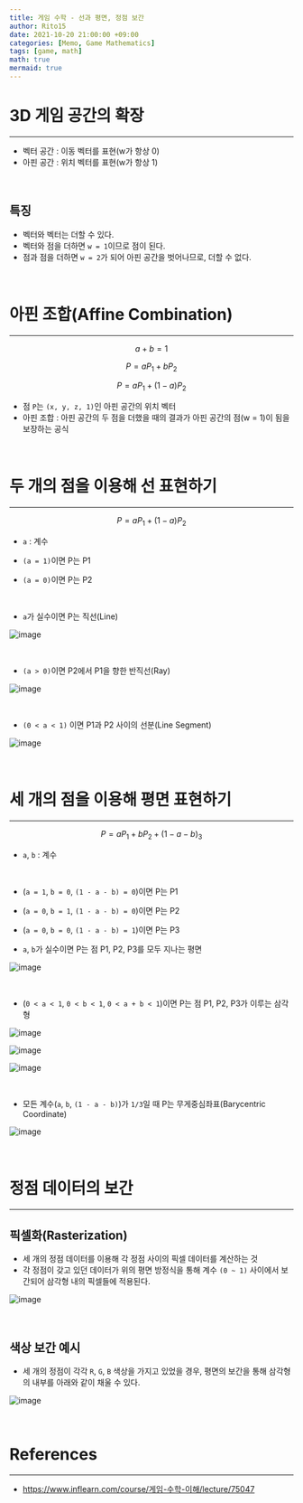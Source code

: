 ```yaml
---
title: 게임 수학 - 선과 평면, 정점 보간
author: Rito15
date: 2021-10-20 21:00:00 +09:00
categories: [Memo, Game Mathematics]
tags: [game, math]
math: true
mermaid: true
---
```


# 3D 게임 공간의 확장
---
- 벡터 공간 : 이동 벡터를 표현(w가 항상 0)
- 아핀 공간 : 위치 벡터를 표현(w가 항상 1)

<br>

## **특징**
- 벡터와 벡터는 더할 수 있다.
- 벡터와 점을 더하면 `w = 1`이므로 점이 된다.
- 점과 점을 더하면 `w = 2`가 되어 아핀 공간을 벗어나므로, 더할 수 없다.

<br>

# 아핀 조합(Affine Combination)
---

$$
a + b = 1
$$

$$
P = aP_{1} + bP_{2}
$$

$$
P = aP_{1} + (1 - a)P_{2}
$$

- 점 `P`는 `(x, y, z, 1)`인 아핀 공간의 위치 벡터
- 아핀 조합 : 아핀 공간의 두 점을 더했을 때의 결과가 아핀 공간의 점(w = 1)이 됨을 보장하는 공식

<br>

# 두 개의 점을 이용해 선 표현하기
---
$$
P = aP_{1} + (1 - a)P_{2}
$$

- `a` : 계수

- `(a = 1)`이면 P는 P1
- `(a = 0)`이면 P는 P2

<br>

- `a`가 실수이면 P는 직선(Line)

![image](https://user-images.githubusercontent.com/42164422/138098295-e97e1296-ec56-4379-90ac-ac2f6235d2d5.png)

<br>

- `(a > 0)`이면 P2에서 P1을 향한 반직선(Ray)

![image](https://user-images.githubusercontent.com/42164422/138098460-d10f7fe3-038b-4b2d-8672-8667b86dacf9.png)

<br>

- `(0 < a < 1)` 이면 P1과 P2 사이의 선분(Line Segment)

![image](https://user-images.githubusercontent.com/42164422/138098505-ff804e9b-7c67-4c6b-94fe-acf9323b1490.png)

<br>



# 세 개의 점을 이용해 평면 표현하기
---
$$
P = aP_{1} + bP_{2} + (1 - a - b)_{3}
$$

- `a`, `b` : 계수

<br>

- (`a = 1`, `b = 0`, `(1 - a - b) = 0`)이면 P는 P1
- (`a = 0`, `b = 1`, `(1 - a - b) = 0`)이면 P는 P2
- (`a = 0`, `b = 0`, `(1 - a - b) = 1`)이면 P는 P3

- `a`, `b`가 실수이면 P는 점 P1, P2, P3를 모두 지나는 평면

![image](https://user-images.githubusercontent.com/42164422/138098652-fad3be8c-07f1-4e14-a13d-f152a9c54978.png)

<br>

- (`0 < a < 1`, `0 < b < 1`, `0 < a + b < 1`)이면 P는 점 P1, P2, P3가 이루는 삼각형

![image](https://user-images.githubusercontent.com/42164422/138098789-c82e4be8-7ad2-40b0-8fda-6f1df4097b67.png)

![image](https://user-images.githubusercontent.com/42164422/138099237-5c7ff313-6f0c-403b-8051-88e46bb78375.png)

![image](https://user-images.githubusercontent.com/42164422/138150565-4aa37ba3-d1e3-43f4-a4e1-18b84e1fea72.png)

<br>

- 모든 계수(`a`, `b`, `(1 - a - b)`)가 `1/3`일 때 P는 무게중심좌표(Barycentric Coordinate)

![image](https://user-images.githubusercontent.com/42164422/138098925-ee1d7989-c154-4783-8b98-c0fdcfee5982.png)

<br>

# 정점 데이터의 보간
---

## **픽셀화(Rasterization)**

- 세 개의 정점 데이터를 이용해 각 정점 사이의 픽셀 데이터를 계산하는 것
- 각 정점이 갖고 있던 데이터가 위의 평면 방정식을 통해 계수 `(0 ~ 1)` 사이에서 보간되어 삼각형 내의 픽셀들에 적용된다.

![image](https://user-images.githubusercontent.com/42164422/138104722-17337645-3a8c-4bd7-a89c-db31a692db28.png)


<br>

## **색상 보간 예시**

- 세 개의 정점이 각각 `R`, `G`, `B` 색상을 가지고 있었을 경우, 평면의 보간을 통해 삼각형의 내부를 아래와 같이 채울 수 있다.

![image](https://user-images.githubusercontent.com/42164422/138101376-726fe88a-5bf7-452f-88ee-b876a2b0e4e1.png)


<br>

# References
---
- <https://www.inflearn.com/course/게임-수학-이해/lecture/75047>